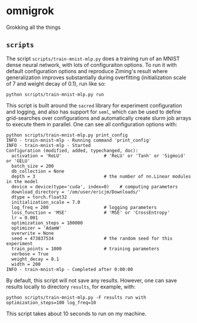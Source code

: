 # omnigrok
Grokking all the things

## `scripts`
The script `scripts/train-mnist-mlp.py` does a training run of an MNIST dense neural network, with lots of configuraiton options. To run it with default configuration options and reproduce Ziming's result where generalization improves substantially during overfitting (initialization scale of 7 and weight decay of 0.1), run like so:
```
python scripts/train-mnist-mlp.py run
```
This script is built around the `sacred` library for experiment configuration and logging, and also has support for `seml`, which can be used to define grid-searches over configurations and automatically create slurm job arrays to execute them in parallel. One can see all configuration options with:
```
python scripts/train-mnist-mlp.py print_config
INFO - train-mnist-mlp - Running command 'print_config'
INFO - train-mnist-mlp - Started
Configuration (modified, added, typechanged, doc):
  activation = 'ReLU'                # 'ReLU' or 'Tanh' or 'Sigmoid' or 'GELU'
  batch_size = 200
  db_collection = None
  depth = 3                          # the number of nn.Linear modules in the model
  device = device(type='cuda', index=0)    # computing parameters
  download_directory = '/om/user/ericjm/Downloads/'
  dtype = torch.float32
  initialization_scale = 7.0
  log_freq = 200                     # logging parameters
  loss_function = 'MSE'              # 'MSE' or 'CrossEntropy'
  lr = 0.001
  optimization_steps = 100000
  optimizer = 'AdamW'
  overwrite = None
  seed = 473837534                   # the random seed for this experiment
  train_points = 1000                # training parameters
  verbose = True
  weight_decay = 0.1
  width = 200
INFO - train-mnist-mlp - Completed after 0:00:00
```

By default, this script will not save any results. However, one can save results locally to directory `results`, for example, with:
```
python scripts/train-mnist-mlp.py -F results run with optimization_steps=100 log_freq=10
```
This script takes about 10 seconds to run on my machine. 


